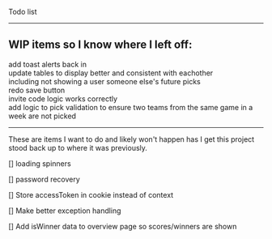 Todo list

***
WIP items so I know where I left off:
-

add toast alerts back in
<br>
update tables to display better and consistent with eachother
<br>
including not showing a user someone else's future picks
<br/>
redo save button
<br>
invite code logic works correctly
<br>
add logic to pick validation to ensure two teams from the same game in a week are not picked


***
These are items I want to do and likely won't happen has I get this project
stood back up to where it was previously.

[] loading spinners

[] password recovery

[] Store accessToken in cookie instead of context

[] Make better exception handling

[] Add isWinner data to overview page so scores/winners are shown
